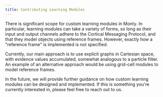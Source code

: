 ```yaml
---
title: Contributing Learning Modules
---
```


There is significant scope for custom learning modules in Monty. In particular, learning modules can take a variety of forms, so long as their input and output channels adhere to the Cortical Messaging Protocol, and that they model objects using reference frames. However, exactly how a "reference frame" is implemented is not specified.

Currently, our main approach is to use explicit graphs in Cartesian space, with evidence values accumulated, somewhat analogous to a particle filter. An example of an alternative approach would be using grid-cell modules to model reference frames.

In the future, we will provide further guidance on how custom learning modules can be designed and implemented. If this is something you're currently interested in, please feel free to reach out to us.